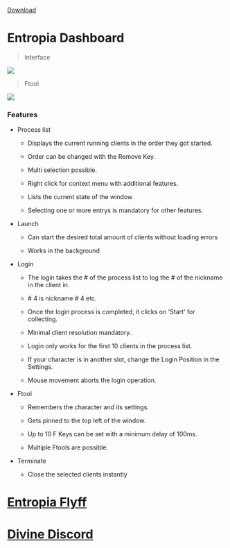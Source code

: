 [Download](https://github.com/Immortal-Divine/Entropia_Dashboard/raw/refs/heads/main/Entropia%20Dashboard.exe)

# Entropia Dashboard

> Interface

![](https://media.discordapp.net/attachments/1359671953413111989/1360593885583380721/image.png?ex=67fbaf4c&is=67fa5dcc&hm=3176a6062d9a16d6f126c03d93415c6ea1726c275a6719d1e40c1dc6aafd3844)


> Ftool

![](https://media.discordapp.net/attachments/1359671953413111989/1360596884816793822/image.png?ex=67fbb218&is=67fa6098&hm=cf06e1b6b89479afce1c999cc19c1cf6ac1455b1d1722c8f9d3523004ac72f8e)


### Features

+ Process list

	+ Displays the current running clients in the order they got started.

	+ Order can be changed with the Remove Key.

	+ Multi selection possible.

	+ Right click for context menu with additional features.

	+ Lists the current state of the window

	+ Selecting one or more entrys is mandatory for other features.


+ Launch

	+ Can start the desired total amount of clients without loading errors

	+ Works in the background

+ Login

	+ The login takes the # of the process list to log the # of the nickname in the client in.
	 + \# 4 is nickname # 4 etc.

	+ Once the login process is completed, it clicks on 'Start' for collecting. 
	 + Minimal client resolution mandatory.

	+ Login only works for the first 10 clients in the process list.

	 + If your character is in another slot, change the Login Position in the Settings.

	 + Mouse movement aborts the login operation.


+ Ftool

	+ Remembers the character and its settings.

	+ Gets pinned to the top left of the window.

	+ Up to 10 F Keys can be set with a minimum delay of 100ms.
	 + Multiple Ftools are possible.


+ Terminate

	+ Close the selected clients instantly

# 

# [Entropia Flyff](https://entropia.fun/)

# [Divine Discord](https://discord.gg/zbcVRsC9uN)


